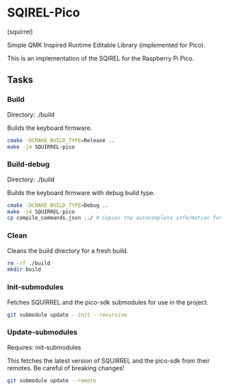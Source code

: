 # SQIREL-Pico
(squirrel)

Simple QMK Inspired Runtime Editable Library (implemented for Pico).

This is an implementation of the SQIREL for the Raspberry Pi Pico.

## Tasks

### Build
Directory: ./build

Builds the keyboard firmware.

```bash
cmake -DCMAKE_BUILD_TYPE=Release ..
make -j4 SQUIRREL-pico
```

### Build-debug
Directory: ./build

Builds the keyboard firmware with debug build type.

```bash
cmake -DCMAKE_BUILD_TYPE=Debug .. 
make -j4 SQUIRREL-pico
cp compile_commands.json ../ # Copies the autocomplete information for ccls.
```

### Clean
Cleans the build directory for a fresh build.

```bash
rm -rf ./build
mkdir build
```

### Init-submodules

Fetches SQUIRREL and the pico-sdk submodules for use in the project.
```bash
git submodule update --init --recursive
```

### Update-submodules
Requires: init-submodules

This fetches the latest version of SQUIRREL and the pico-sdk from their remotes. Be careful of breaking changes!

```bash
git submodule update --remote
```
